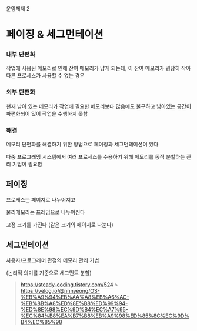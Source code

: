 운영체제 2

# 페이징 & 세그먼테이션

### 내부 단편화

작업에 사용된 메모리로 인해 잔여 메모리가 남게 되는데, 이 잔여 메모리가 굉장히 작아 다른 프로세스가 사용할 수 없는 경우

### 외부 단편화

현재 남아 있는 메모리가 작업에 필요한 메모리보다 많음에도 불구하고 남아있는 공간이 파편화되어 있어 작업을 수행하지 못함

### 해결

메모리 단편화를 해결하기 위한 방법으로 페이징과 세그먼테이션이 있다

다중 프로그래밍 시스템에서 여러 프로세스를 수용하기 위해 메모리를 동적 분할하는 관리 기법이 필요함

## 페이징

프로세스는 페이지로 나누어지고

물리메모리는 프레임으로 나누어진다

고정 크기를 가진다 (같은 크기의 페이지로 나눈다)

## 세그먼테이션

사용자/프로그래머 관점의 메모리 관리 기법

(논리적 의미를 기준으로 세그먼트 분할)

> https://steady-coding.tistory.com/524 > https://velog.io/@nnnyeong/OS-%EB%A9%94%EB%AA%A8%EB%A6%AC-%EB%8B%A8%ED%8E%B8%ED%99%94-%ED%8E%98%EC%9D%B4%EC%A7%95-%EC%84%B8%EA%B7%B8%EB%A9%98%ED%85%8C%EC%9D%B4%EC%85%98

